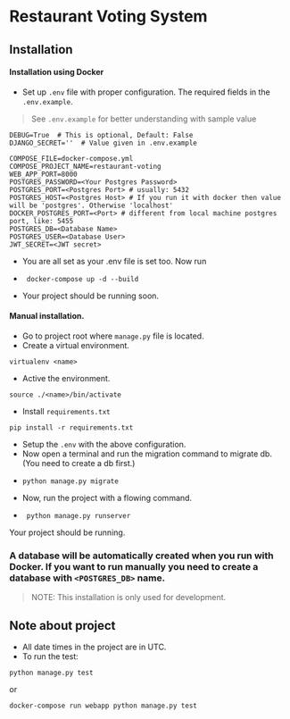 # Restaurant Voting System

## Installation

#### Installation using Docker

- Set up `.env` file with proper configuration. The required fields in the `.env.example`.

> See `.env.example` for better understanding with sample value

```dotenv
DEBUG=True  # This is optional, Default: False
DJANGO_SECRET=''  # Value given in .env.example

COMPOSE_FILE=docker-compose.yml
COMPOSE_PROJECT_NAME=restaurant-voting
WEB_APP_PORT=8000
POSTGRES_PASSWORD=<Your Postgres Password>
POSTGRES_PORT=<Postgres Port> # usually: 5432
POSTGRES_HOST=<Postgres Host> # If you run it with docker then value will be 'postgres'. Otherwise 'localhost'
DOCKER_POSTGRES_PORT=<Port> # different from local machine postgres port, like: 5455
POSTGRES_DB=<Database Name>
POSTGRES_USER=<Database User>
JWT_SECRET=<JWT secret>
```

- You are all set as your .env file is set too. Now run
- ```shell
   docker-compose up -d --build
  ```
- Your project should be running soon.

#### Manual installation.

- Go to project root where `manage.py` file is located.
- Create a virtual environment.

```shell
virtualenv <name>
```

- Active the environment.

```shell
source ./<name>/bin/activate
```

- Install `requirements.txt`

```shell
pip install -r requirements.txt
```

- Setup the `.env` with the above configuration.
- Now open a terminal and run the migration command to migrate db. (You need to create a db first.)
- ```shell
  python manage.py migrate
  ```
- Now, run the project with a flowing command.
- ```shell
   python manage.py runserver
  ```

Your project should be running.

### A database will be automatically created when you run with Docker. If you want to run manually you need to create a database with `<POSTGRES_DB>` name.

> NOTE: This installation is only used for development.

## Note about project

- All date times in the project are in UTC.
- To run the test:

```shell
python manage.py test
```
or
```shell
docker-compose run webapp python manage.py test
```
